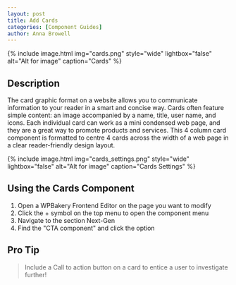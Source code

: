 ```yaml
---
layout: post
title: Add Cards
categories: [Component Guides]
author: Anna Browell
---
```

{% include image.html img="cards.png" style="wide" lightbox="false" alt="Alt for image" caption="Cards" %}


## Description

The card graphic format on a website allows you to communicate information to your reader in a smart and concise way. Cards often feature simple content: an image accompanied by a name, title, user name, and icons. Each individual card can work as a mini condensed web page, and they are a great way to promote products and services. This 4 column card component is formatted to centre 4 cards across the width of a web page in a clear reader-friendly design layout.

{% include image.html img="cards_settings.png" style="wide" lightbox="false" alt="Alt for image" caption="Cards Settings" %}


## Using the Cards Component


1. Open a WPBakery Frontend Editor on the page you want to modify
2. Click the + symbol on the top menu to open the component menu
3. Navigate to the section Next-Gen
4. Find the "CTA component" and click the option


## Pro Tip
> Include a Call to action button on a card to entice a user to investigate further!


